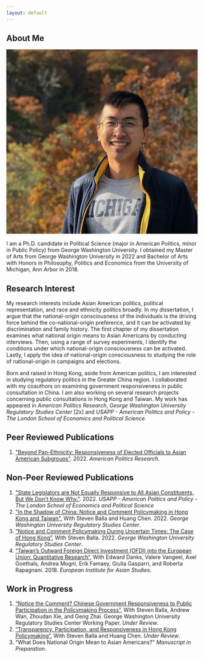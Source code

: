 ```yaml
---
layout: default
---
```


## About Me

<img class="profile-picture" src="IMG_3954-2.jpg">

I am a Ph.D. candidate in Political Science (major in American Politics, minor in Public Policy) from George Washington University. I obtained my Master of Arts from George Washington University in 2022 and Bachelor of Arts with Honors in Philosophy, Politics and Economics from the University of Michigan, Ann Arbor in 2018.

## Research Interest

My research interests include Asian American politics, political representation, and race and ethnicity politics broadly. In my dissertation, I argue that the national-origin consciousness of the individuals is the driving force behind the co-national-origin preference, and it can be activated by discrimination and family history. The first chapter of my dissertation examines what national origin means to Asian Americans by conducting interviews. Then, using a range of survey experiments, I identify the conditions under which national-origin consciousness can be activated. Lastly, I apply the idea of national-origin consciousness to studying the role of national-origin in campaigns and elections.

Born and raised in Hong Kong, aside from American politics, I am interested in studying regulatory politics in the Greater China region. I collaborated with my coauthors on examining government responsiveness in public consultation in China. I am also working on several research projects concerning public consultations in Hong Kong and Taiwan. My work has appeared in *American Politics Research*, *George Washington University Regulatory Studies Center* [2x] and *USAPP - American Politics and Policy - The London School of Economics and Political Science*.

## Peer Reviewed Publications
1. ["Beyond Pan-Ethnicity: Responsiveness of Elected Officials to Asian American Subgroups"](https://doi.org/10.1177/1532673X221139758). 2022. *American Politics Research*.

## Non-Peer Reviewed Publications
1. ["State Legislators are Not Equally Responsive to All Asian Constituents, But We Don't Know Why."](https://blogs.lse.ac.uk/usappblog/2022/12/09/state-legislators-are-not-equally-responsive-to-all-asian-constituents-but-we-dont-know-why/). 2022. *USAPP - American Politics and Policy - The London School of Economics and Political Science*
2. ["In the Shadow of China: Notice and Comment Policymaking in Hong Kong and Taiwan"](https://regulatorystudies.columbian.gwu.edu/shadow-china), With Steven Balla and Huang Chen. 2022. *George Washington University Regulatory Studies Center*.
3. [“Notice and Comment Policymaking During Uncertain Times: The Case of Hong Kong”](https://regulatorystudies.columbian.gwu.edu/notice-and-comment-policymaking-during-uncertain-times), With Steven Balla. 2022. *George Washington University Regulatory Studies Center*.
4. [“Taiwan’s Outward Foreign Direct Investment (OFDI) into the European Union: Quantitative Research”](https://www.eias.org/wp-content/uploads/2016/03/Taiwan-Investment-Report-Quantitative-Final-Version-1.pdf?_ga=2.194060584.406527338.1644984222-1387559483.1644774219), With Edward Danks, Valere Vangeel, Axel Goethals, Andrea Mogni, Erik Famaey, Giulia Gasparri, and Roberta Rapagnani. 2018. *European Institute for Asian Studies*.

## Work in Progress
1. [“Notice the Comment? Chinese Government Responsiveness to Public Participation in the Policymaking Process”](https://regulatorystudies.columbian.gwu.edu/sites/g/files/zaxdzs4751/files/2022-11/chinese_government_responsiveness_rsc_working_paper_zxie_11-30-2022.pdf), With Steven Balla, Andrew Wan, Zhoudan Xie, and Geng Zhai. George Washington University Regulatory Studies Center Working Paper. *Under Review*.
2. [“Transparency, Participation, and Responsiveness in Hong Kong Policymaking”](https://regulatorystudies.columbian.gwu.edu/transparency-participation-and-responsiveness-hong-kong-consultative-policymaking), With Steven Balla and Huang Chen. *Under Review*.
3. "What Does National Origin Mean to Asian Americans?" *Manuscript in Preparation*.

